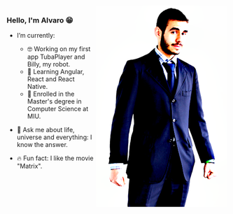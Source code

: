 <img align="right" src="https://github.com/tubaleviao/tubaleviao/blob/master/fancy_me.png" alt="Illustration of Alvaro with transparent background" width=300px height=460px/>

### Hello, I'm Alvaro 😁

- I’m currently: 
  - 🤓 Working on my first app TubaPlayer and Billy, my robot.
  - 🌱 Learning Angular, React and React Native.
  - 🙆 Enrolled in the Master's degree in Computer Science at MIU.
  
- 🐬 Ask me about life, universe and everything: I know the answer.
- 🔥 Fun fact: I like the movie "Matrix".
